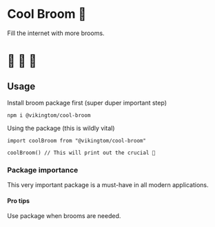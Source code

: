 # Cool Broom 🧹
Fill the internet with more brooms.

# 🧹 🧹 🧹

## Usage

Install broom package first (super duper important step)
```
npm i @vikingtom/cool-broom
```

Using the package (this is wildly vital)
```
import coolBroom from "@vikingtom/cool-broom"

coolBroom() // This will print out the crucial 🧹
```

### Package importance
This very important package is a must-have in all modern applications.

#### Pro tips
Use package when brooms are needed.
